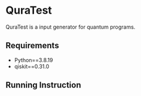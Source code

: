 # QuraTest

QuraTest is a input generator for quantum programs.

## Requirements

* Python==3.8.19
* qiskit==0.31.0

## Running Instruction
